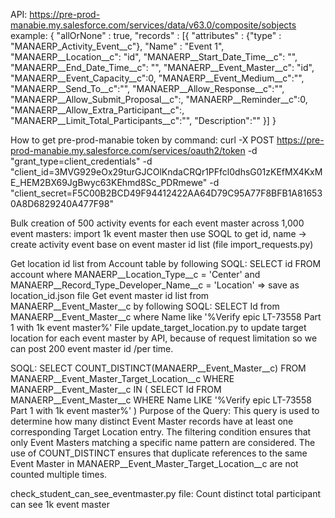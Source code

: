 API: https://pre-prod-manabie.my.salesforce.com/services/data/v63.0/composite/sobjects
example:
{
   "allOrNone" : true,
   "records" : [{
      "attributes" : {"type" : "MANAERP_Activity_Event__c"},
      "Name" : "Event 1",
      "MANAERP__Location__c": "id",
      "MANAERP__Start_Date_Time__c": "",
      "MANAERP__End_Date_Time__c": "",
      "MANAERP__Event_Master__c": "id",
      "MANAERP__Event_Capacity__c":0,
      "MANAERP__Event_Medium__c":"",
      "MANAERP__Send_To__c":"",
      "MANAERP__Allow_Response__c":"",
      "MANAERP__Allow_Submit_Proposal__c":,
      "MANAERP__Reminder__c":0,
      "MANAERP__Allow_Extra_Participant__c":,
      "MANAERP__Limit_Total_Participants__c":"",
      "Description":""
   }]
}

How to get pre-prod-manabie token by command: 
curl -X POST   https://pre-prod-manabie.my.salesforce.com/services/oauth2/token   -d "grant_type=client_credentials"   -d "client_id=3MVG929eOx29turGJCOlKndaCRQr1PFfcl0dhsG01zKEfMX4KxME_HEM2BX69JgBwyc63KEhmd8Sc_PDRmewe"   -d "client_secret=F5C00B2BCD49F94412422AA64D79C95A77F8BFB1A816530A8D6829240A477F98"

Bulk creation of 500 activity events for each event master across 1,000 event masters:
import 1k event master then use SOQL to get id, name -> create activity event base on event master id list (file import_requests.py)

Get location id list from Account table by following SOQL:
SELECT id FROM account where MANAERP__Location_Type__c = 'Center' and MANAERP__Record_Type_Developer_Name__c = 'Location' => save as location_id.json file
Get event master id list from MANAERP__Event_Master__c by following SOQL:
SELECT Id from MANAERP__Event_Master__c where Name like '%Verify epic LT-73558 Part 1 with 1k event master%'
File update_target_location.py to update target location for each event master by API, because of request limitation so we can post 200 event master id /per time.

SOQL: 
SELECT COUNT_DISTINCT(MANAERP__Event_Master__c)
FROM MANAERP__Event_Master_Target_Location__c
WHERE MANAERP__Event_Master__c IN (
    SELECT Id FROM MANAERP__Event_Master__c 
    WHERE Name LIKE '%Verify epic LT-73558 Part 1 with 1k event master%'
)
Purpose of the Query:
    This query is used to determine how many distinct Event Master records have at least one corresponding Target Location entry.
    The filtering condition ensures that only Event Masters matching a specific name pattern are considered.
    The use of COUNT_DISTINCT ensures that duplicate references to the same Event Master in MANAERP__Event_Master_Target_Location__c are not counted multiple times.

check_student_can_see_eventmaster.py file: Count distinct total participant can see 1k event master

